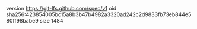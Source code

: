 version https://git-lfs.github.com/spec/v1
oid sha256:423854005bc15a8b3b47b4982a3320ad242c2d9833fb73eb844e580ff98babe9
size 1484
